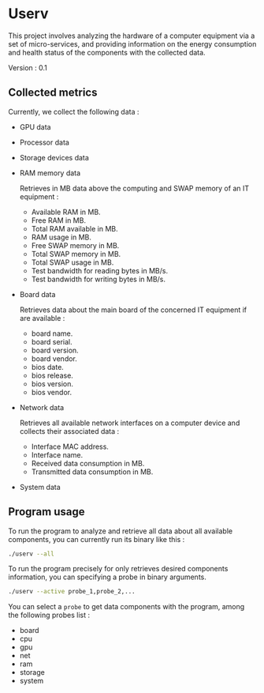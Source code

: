 # Userv

This project involves analyzing the hardware of a computer equipment via a set
of micro-services, and providing information on the energy consumption and
health status of the components with the collected data.

Version : 0.1

## Collected metrics

Currently, we collect the following data :

* GPU data

* Processor data

* Storage devices data

* RAM memory data

  Retrieves in MB data above the computing and SWAP memory of an IT equipment :

  * Available RAM in MB.
  * Free RAM in MB.
  * Total RAM available in MB.
  * RAM usage in MB.
  * Free SWAP memory in MB.
  * Total SWAP memory in MB.
  * Total SWAP usage in MB.
  * Test bandwidth for reading bytes in MB/s.
  * Test bandwidth for writing bytes in MB/s.

* Board data

  Retrieves data about the main board of the concerned IT equipment if are
  available :

  * board name.
  * board serial.
  * board version.
  * board vendor.
  * bios date.
  * bios release.
  * bios version.
  * bios vendor.

* Network data

  Retrieves all available network interfaces on a computer device and
  collects their associated data :

  * Interface MAC address.
  * Interface name.
  * Received data consumption in MB.
  * Transmitted data consumption in MB.

* System data

## Program usage

To run the program to analyze and retrieve all data about all available
components, you can currently run its binary like this :

```bash
./userv --all
```

To run the program precisely for only retrieves desired components information,
you can specifying a probe in binary arguments.

```bash
./userv --active probe_1,probe_2,...
```

You can select a `probe` to get data components with the program, among the following
probes list :

* board
* cpu
* gpu
* net
* ram
* storage
* system
